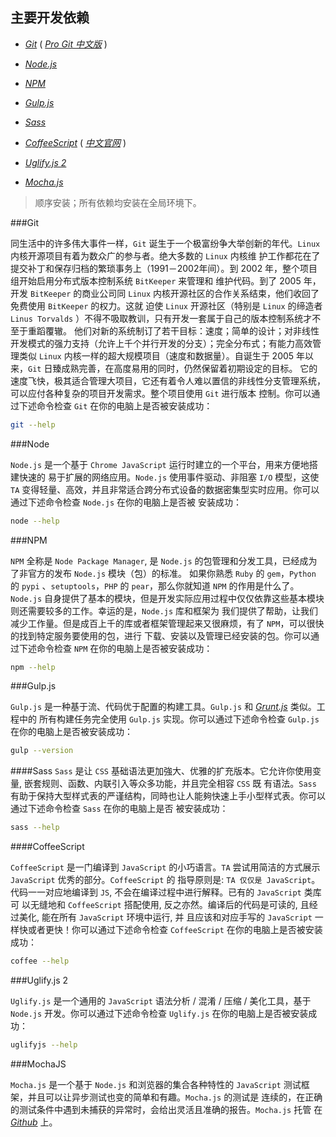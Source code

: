 主要开发依赖
-----------

+ [*Git*](http://git-scm.com/ '点击 · Click')  ( [*Pro Git 中文版*](http://git-scm.com/book/zh/v1 '点击 · Click') )

+ [*Node.js*](http://nodejs.org/ '点击 · Click')

+ [*NPM*](http://npmjs.org/ '点击 · Click')

+ [*Gulp.js*](http://gulpjs.com/ '点击 · Click')

+ [*Sass*](http://sass-lang.com/ '点击 · Click')

+ [*CoffeeScript*](http://coffeescript.org/ '点击 · Click') ( [*中文官网*](http://coffee-script.org/ '点击 · Click') )

+ [*Uglify.js 2*](http://lisperator.net/uglifyjs/ '点击 · Click')

+ [*Mocha.js*](http://mochajs.org/ '点击 · Click')

> 顺序安装；所有依赖均安装在全局环境下。

###Git

同生活中的许多伟大事件一样，`Git` 诞生于一个极富纷争大举创新的年代。`Linux` 内核开源项目有着为数众广的参与者。绝大多数的 `Linux` 内核维
护工作都花在了提交补丁和保存归档的繁琐事务上（1991－2002年间）。到 2002 年，整个项目组开始启用分布式版本控制系统 `BitKeeper` 来管理和
维护代码。到了 2005 年，开发 `BitKeeper` 的商业公司同 `Linux` 内核开源社区的合作关系结束，他们收回了免费使用 `BitKeeper` 的权力。这就
迫使 `Linux` 开源社区（特别是 `Linux` 的缔造者 `Linus Torvalds` ）不得不吸取教训，只有开发一套属于自己的版本控制系统才不至于重蹈覆辙。
他们对新的系统制订了若干目标：速度；简单的设计；对非线性开发模式的强力支持（允许上千个并行开发的分支）；完全分布式；有能力高效管理类似
`Linux` 内核一样的超大规模项目（速度和数据量）。自诞生于 2005 年以来，`Git` 日臻成熟完善，在高度易用的同时，仍然保留着初期设定的目标。
它的速度飞快，极其适合管理大项目，它还有着令人难以置信的非线性分支管理系统，可以应付各种复杂的项目开发需求。整个项目使用 `Git` 进行版本
控制。你可以通过下述命令检查 `Git` 在你的电脑上是否被安装成功：

```bash
git --help
```

###Node

`Node.js` 是一个基于 `Chrome JavaScript` 运行时建立的一个平台，用来方便地搭建快速的 易于扩展的网络应用。`Node.js` 使用事件驱动、非阻塞
`I/O` 模型，这使 `TA` 变得轻量、高效，并且非常适合跨分布式设备的数据密集型实时应用。你可以通过下述命令检查 `Node.js` 在你的电脑上是否被
安装成功：

```bash
node --help
```

###NPM

`NPM` 全称是 `Node Package Manager`, 是 `Node.js` 的包管理和分发工具，已经成为了非官方的发布 `Node.js` 模块（包）的标准。
如果你熟悉 `Ruby` 的 `gem`，`Python` 的 `pypi` 、`setuptools`，`PHP` 的 `pear`，那么你就知道 `NPM` 的作用是什么了。
`Node.js` 自身提供了基本的模块，但是开发实际应用过程中仅仅依靠这些基本模块则还需要较多的工作。幸运的是，`Node.js` 库和框架为
我们提供了帮助，让我们减少工作量。但是成百上千的库或者框架管理起来又很麻烦，有了 `NPM`，可以很快的找到特定服务要使用的包，进行
下载、安装以及管理已经安装的包。你可以通过下述命令检查 `NPM` 在你的电脑上是否被安装成功：

```bash
npm --help
```

###Gulp.js

`Gulp.js` 是一种基于流、代码优于配置的构建工具。`Gulp.js` 和 [*Grunt.js*](http://gruntjs.com/ '点击 · Click') 类似。工程中的
所有构建任务完全使用 `Gulp.js` 实现。你可以通过下述命令检查 `Gulp.js` 在你的电脑上是否被安装成功：

```bash
gulp --version
```

####Sass
`Sass` 是让 `CSS` 基础语法更加強大、优雅的扩充版本。它允许你使用变量, 嵌套规则、函数、内联引入等众多功能，并且完全相容 `CSS` 既
有语法。`Sass` 有助于保持大型样式表的严谨结构，同時也让人能夠快速上手小型样式表。你可以通过下述命令检查 `Sass` 在你的电脑上是否
被安装成功：

```bash
sass --help
```

####CoffeeScript

`CoffeeScript` 是一门编译到 `JavaScript` 的小巧语言。`TA` 尝试用简洁的方式展示 `JavaScript` 优秀的部分。`CoffeeScript` 的
指导原则是: `TA 仅仅是 JavaScript`。代码一一对应地编译到 `JS`, 不会在编译过程中进行解释。已有的 `JavaScript` 类库可
以无缝地和 `CoffeeScript` 搭配使用, 反之亦然。编译后的代码是可读的, 且经过美化, 能在所有 `JavaScript` 环境中运行, 并
且应该和对应手写的 `JavaScript` 一样快或者更快！你可以通过下述命令检查 `CoffeeScript`  在你的电脑上是否被安装成功：

```bash
coffee --help
```

###Uglify.js 2

`Uglify.js` 是一个通用的 `JavaScript` 语法分析 / 混淆 / 压缩 / 美化工具，基于 `Node.js` 开发。你可以通过下述命令检查
`Uglify.js` 在你的电脑上是否被安装成功：

```bash
uglifyjs --help
```

###MochaJS

`Mocha.js` 是一个基于 `Node.js` 和浏览器的集合各种特性的 `JavaScript` 测试框架，并且可以让异步测试也变的简单和有趣。`Mocha.js` 的测试是
连续的，在正确的测试条件中遇到未捕获的异常时，会给出灵活且准确的报告。`Mocha.js` 托管
在 [*Github*](https://github.com/mochajs/mocha '点击 · Click') 上。